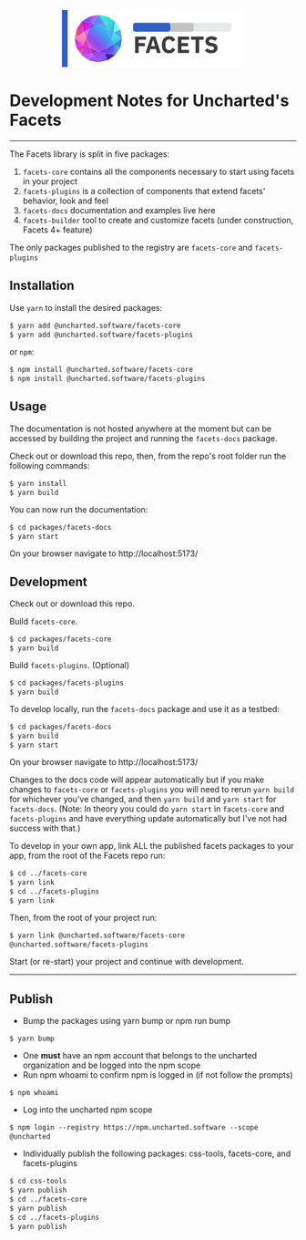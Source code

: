 <div align="center">

![Uncharted Facets](assets/logo_320.png)

</div>

# Development Notes for Uncharted's Facets
---  
The Facets library is split in five packages:
1. `facets-core` contains all the components necessary to start using facets in your project
2. `facets-plugins` is a collection of components that extend facets' behavior, look and feel
3. `facets-docs` documentation and examples live here
4. `facets-builder` tool to create and customize facets (under construction, Facets 4+ feature)

The only packages published to the registry are `facets-core` and `facets-plugins` 


## Installation

Use `yarn` to install the desired packages:
```shell script
$ yarn add @uncharted.software/facets-core
$ yarn add @uncharted.software/facets-plugins
```
or `npm`:
```shell script
$ npm install @uncharted.software/facets-core
$ npm install @uncharted.software/facets-plugins
```


## Usage

The documentation is not hosted anywhere at the moment but can be accessed by building the project and running the
`facets-docs` package.


Check out or download this repo, then, from the repo's root folder run the following commands:
```shell script
$ yarn install
$ yarn build
```

You can now run the documentation:
```shell script
$ cd packages/facets-docs
$ yarn start
```

On your browser navigate to http://localhost:5173/


## Development

Check out or download this repo.

Build `facets-core`.
```shell script
$ cd packages/facets-core
$ yarn build
```

Build `facets-plugins`. (Optional)
```shell script
$ cd packages/facets-plugins
$ yarn build
```

To develop locally, run the `facets-docs` package and use it as a testbed:
```shell script
$ cd packages/facets-docs
$ yarn build
$ yarn start
```

On your browser navigate to http://localhost:5173/  

Changes to the docs code will appear automatically but if you make changes to `facets-core` or `facets-plugins` you will need to rerun `yarn build` for
whichever you've changed, and then `yarn build` and `yarn start` for `facets-docs`. (Note: In theory you could do `yarn start` in `facets-core` and `facets-plugins`
and have everything update automatically but I've not had success with that.)
  
To develop in your own app, link ALL the published facets packages to your app, from the root of the Facets repo run: 
```shell script
$ cd ../facets-core
$ yarn link
$ cd ../facets-plugins
$ yarn link
```

Then, from the root of your project run:
```shell script
$ yarn link @uncharted.software/facets-core @uncharted.software/facets-plugins
```

Start (or re-start) your project and continue with development.


---

## Publish
- Bump the packages using yarn bump or npm run bump
```shell script
$ yarn bump
```
- One <strong>must</strong> have an npm account that belongs to the uncharted organization and be logged into the npm scope
- Run npm whoami to confirm npm is logged in (if not follow the prompts)
```shell script
$ npm whoami
```
- Log into the uncharted npm scope
```shell script
$ npm login --registry https://npm.uncharted.software --scope @uncharted
```
- Individually publish the following packages: css-tools, facets-core, and facets-plugins
 ```shell script
$ cd css-tools
$ yarn publish
$ cd ../facets-core
$ yarn publish
$ cd ../facets-plugins
$ yarn publish
```
